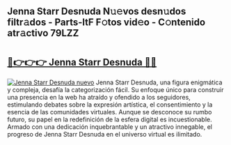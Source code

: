 ## Jenna Starr Desnuda N𝚞𝚎vos desn𝚞dos filtr𝚊dos - Parts-ltF F𝚘tos vid𝚎o - C𝚘ntenido atr𝚊ctivo 79LZZ

# <h2><a href="http://mbdbf51.tromn.icu/?c=Jenna+Starr+Desnuda">🔗👉👉👉 Jenna Starr Desnuda 🔗🔗</a></h2>

[![Jenna Starr Desnuda nuevo](https://i.imgur.com/pEAQMta.gif)](http://mbdbf51.tromn.icu/?c=Jenna+Starr+Desnuda)
Jenna Starr Desnuda, una figura enigmática y compleja, desafía la categorización fácil. Su enfoque único para construir una presencia en la web ha atraído y ofendido a los seguidores, estimulando debates sobre la expresión artística, el consentimiento y la esencia de las comunidades virtuales. Aunque se desconoce su rumbo futuro, su papel en la redefinición de la esfera digital es incuestionable. Armado con una dedicación inquebrantable y un atractivo innegable, el progreso de Jenna Starr Desnuda en el universo virtual es ilimitado.
